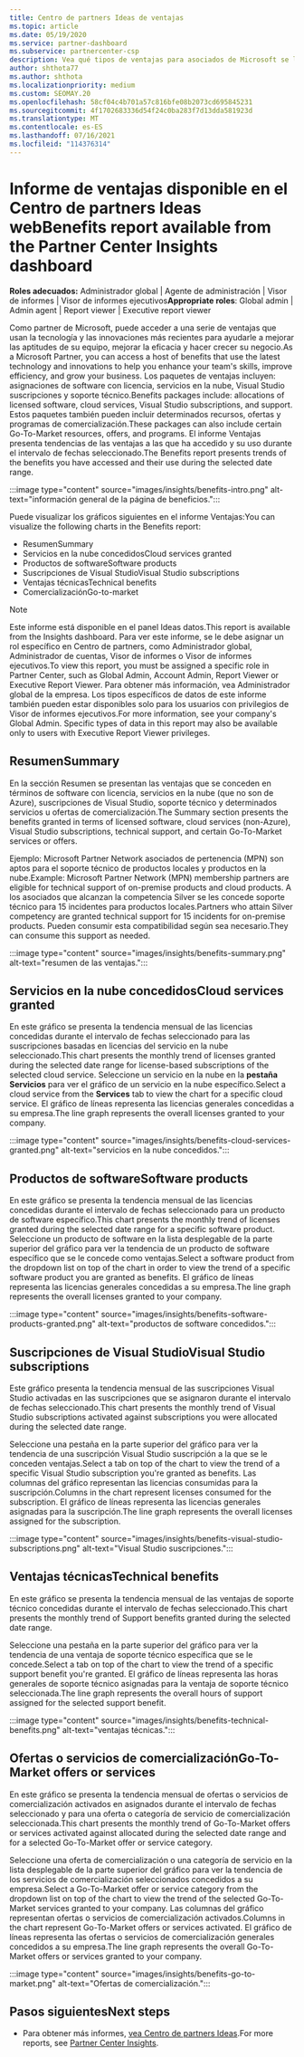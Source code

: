 ```yaml
---
title: Centro de partners Ideas de ventajas
ms.topic: article
ms.date: 05/19/2020
ms.service: partner-dashboard
ms.subservice: partnercenter-csp
description: Vea qué tipos de ventajas para asociados de Microsoft se le han concedido para ayudar a hacer crecer su negocio, mejorar la eficacia y mejorar las aptitudes de su equipo.
author: shthota77
ms.author: shthota
ms.localizationpriority: medium
ms.custom: SEOMAY.20
ms.openlocfilehash: 58cf04c4b701a57c816bfe08b2073cd695845231
ms.sourcegitcommit: 4f1702683336d54f24c0ba283f7d13dda581923d
ms.translationtype: MT
ms.contentlocale: es-ES
ms.lasthandoff: 07/16/2021
ms.locfileid: "114376314"
---
```

# <a name="benefits-report-available-from-the-partner-center-insights-dashboard"></a><span data-ttu-id="51dee-103">Informe de ventajas disponible en el Centro de partners Ideas web</span><span class="sxs-lookup"><span data-stu-id="51dee-103">Benefits report available from the Partner Center Insights dashboard</span></span>

<span data-ttu-id="51dee-104">**Roles adecuados:** Administrador global | Agente de administración | Visor de informes | Visor de informes ejecutivos</span><span class="sxs-lookup"><span data-stu-id="51dee-104">**Appropriate roles**: Global admin | Admin agent | Report viewer | Executive report viewer</span></span>

<span data-ttu-id="51dee-105">Como partner de Microsoft, puede acceder a una serie de ventajas que usan la tecnología y las innovaciones más recientes para ayudarle a mejorar las aptitudes de su equipo, mejorar la eficacia y hacer crecer su negocio.</span><span class="sxs-lookup"><span data-stu-id="51dee-105">As a Microsoft Partner, you can access a host of benefits that use the latest technology and innovations to help you enhance your team's skills, improve efficiency, and grow your business.</span></span> <span data-ttu-id="51dee-106">Los paquetes de ventajas incluyen: asignaciones de software con licencia, servicios en la nube, Visual Studio suscripciones y soporte técnico.</span><span class="sxs-lookup"><span data-stu-id="51dee-106">Benefits packages include: allocations of licensed software, cloud services, Visual Studio subscriptions, and support.</span></span> <span data-ttu-id="51dee-107">Estos paquetes también pueden incluir determinados recursos, ofertas y programas de comercialización.</span><span class="sxs-lookup"><span data-stu-id="51dee-107">These packages can also include certain Go-To-Market resources, offers, and programs.</span></span> <span data-ttu-id="51dee-108">El informe Ventajas presenta tendencias de las ventajas a las que ha accedido y su uso durante el intervalo de fechas seleccionado.</span><span class="sxs-lookup"><span data-stu-id="51dee-108">The Benefits report presents trends of the benefits you have accessed and their use during the selected date range.</span></span>

:::image type="content" source="images/insights/benefits-intro.png" alt-text="información general de la página de beneficios.":::

<span data-ttu-id="51dee-110">Puede visualizar los gráficos siguientes en el informe Ventajas:</span><span class="sxs-lookup"><span data-stu-id="51dee-110">You can visualize the following charts in the Benefits report:</span></span>

- <span data-ttu-id="51dee-111">Resumen</span><span class="sxs-lookup"><span data-stu-id="51dee-111">Summary</span></span>
- <span data-ttu-id="51dee-112">Servicios en la nube concedidos</span><span class="sxs-lookup"><span data-stu-id="51dee-112">Cloud services granted</span></span>
- <span data-ttu-id="51dee-113">Productos de software</span><span class="sxs-lookup"><span data-stu-id="51dee-113">Software products</span></span>
- <span data-ttu-id="51dee-114">Suscripciones de Visual Studio</span><span class="sxs-lookup"><span data-stu-id="51dee-114">Visual Studio subscriptions</span></span>
- <span data-ttu-id="51dee-115">Ventajas técnicas</span><span class="sxs-lookup"><span data-stu-id="51dee-115">Technical benefits</span></span>
- <span data-ttu-id="51dee-116">Comercialización</span><span class="sxs-lookup"><span data-stu-id="51dee-116">Go-to-market</span></span>

 > [!NOTE]
 > <span data-ttu-id="51dee-117">Este informe está disponible en el panel Ideas datos.</span><span class="sxs-lookup"><span data-stu-id="51dee-117">This report is available from the Insights dashboard.</span></span> <span data-ttu-id="51dee-118">Para ver este informe, se le debe asignar un rol específico en Centro de partners, como Administrador global, Administrador de cuentas, Visor de informes o Visor de informes ejecutivos.</span><span class="sxs-lookup"><span data-stu-id="51dee-118">To view this report, you must be assigned a specific role in Partner Center, such as Global Admin, Account Admin, Report Viewer or Executive Report Viewer.</span></span> <span data-ttu-id="51dee-119">Para obtener más información, vea Administrador global de la empresa. Los tipos específicos de datos de este informe también pueden estar disponibles solo para los usuarios con privilegios de Visor de informes ejecutivos.</span><span class="sxs-lookup"><span data-stu-id="51dee-119">For more information, see your company's Global Admin. Specific types of data in this report may also be available only to users with Executive Report Viewer privileges.</span></span>

## <a name="summary"></a><span data-ttu-id="51dee-120">Resumen</span><span class="sxs-lookup"><span data-stu-id="51dee-120">Summary</span></span>

<span data-ttu-id="51dee-121">En la sección Resumen se presentan las ventajas que se conceden en términos de software con licencia, servicios en la nube (que no son de Azure), suscripciones de Visual Studio, soporte técnico y determinados servicios u ofertas de comercialización.</span><span class="sxs-lookup"><span data-stu-id="51dee-121">The Summary section presents the benefits granted in terms of licensed software, cloud services (non-Azure), Visual Studio subscriptions, technical support, and certain Go-To-Market services or offers.</span></span>

<span data-ttu-id="51dee-122">Ejemplo: Microsoft Partner Network asociados de pertenencia (MPN) son aptos para el soporte técnico de productos locales y productos en la nube.</span><span class="sxs-lookup"><span data-stu-id="51dee-122">Example: Microsoft Partner Network (MPN) membership partners are eligible for technical support of on-premise products and cloud products.</span></span> <span data-ttu-id="51dee-123">A los asociados que alcanzan la competencia Silver se les concede soporte técnico para 15 incidentes para productos locales.</span><span class="sxs-lookup"><span data-stu-id="51dee-123">Partners who attain Silver competency are granted technical support for 15 incidents for on-premise products.</span></span> <span data-ttu-id="51dee-124">Pueden consumir esta compatibilidad según sea necesario.</span><span class="sxs-lookup"><span data-stu-id="51dee-124">They can consume this support as needed.</span></span> 

:::image type="content" source="images/insights/benefits-summary.png" alt-text="resumen de las ventajas.":::

## <a name="cloud-services-granted"></a><span data-ttu-id="51dee-126">Servicios en la nube concedidos</span><span class="sxs-lookup"><span data-stu-id="51dee-126">Cloud services granted</span></span>

<span data-ttu-id="51dee-127">En este gráfico se presenta la tendencia mensual de las licencias concedidas durante el intervalo de fechas seleccionado para las suscripciones basadas en licencias del servicio en la nube seleccionado.</span><span class="sxs-lookup"><span data-stu-id="51dee-127">This chart presents the monthly trend of licenses granted during the selected date range for license-based subscriptions of the selected cloud service.</span></span>
<span data-ttu-id="51dee-128">Seleccione un servicio en la nube en la **pestaña Servicios** para ver el gráfico de un servicio en la nube específico.</span><span class="sxs-lookup"><span data-stu-id="51dee-128">Select a cloud service from the **Services** tab to view the chart for a specific cloud service.</span></span> <span data-ttu-id="51dee-129">El gráfico de líneas representa las licencias generales concedidas a su empresa.</span><span class="sxs-lookup"><span data-stu-id="51dee-129">The line graph represents the overall licenses granted to your company.</span></span>

:::image type="content" source="images/insights/benefits-cloud-services-granted.png" alt-text="servicios en la nube concedidos.":::

## <a name="software-products"></a><span data-ttu-id="51dee-131">Productos de software</span><span class="sxs-lookup"><span data-stu-id="51dee-131">Software products</span></span>

<span data-ttu-id="51dee-132">En este gráfico se presenta la tendencia mensual de las licencias concedidas durante el intervalo de fechas seleccionado para un producto de software específico.</span><span class="sxs-lookup"><span data-stu-id="51dee-132">This chart presents the monthly trend of licenses granted during the selected date range for a specific software product.</span></span> <span data-ttu-id="51dee-133">Seleccione un producto de software en la lista desplegable de la parte superior del gráfico para ver la tendencia de un producto de software específico que se le concede como ventajas.</span><span class="sxs-lookup"><span data-stu-id="51dee-133">Select a software product from the dropdown list on top of the chart in order to view the trend of a specific software product you are granted as benefits.</span></span> <span data-ttu-id="51dee-134">El gráfico de líneas representa las licencias generales concedidas a su empresa.</span><span class="sxs-lookup"><span data-stu-id="51dee-134">The line graph represents the overall licenses granted to your company.</span></span>

:::image type="content" source="images/insights/benefits-software-products-granted.png" alt-text="productos de software concedidos.":::

## <a name="visual-studio-subscriptions"></a><span data-ttu-id="51dee-136">Suscripciones de Visual Studio</span><span class="sxs-lookup"><span data-stu-id="51dee-136">Visual Studio subscriptions</span></span>

<span data-ttu-id="51dee-137">Este gráfico presenta la tendencia mensual de las suscripciones Visual Studio activadas en las suscripciones que se asignaron durante el intervalo de fechas seleccionado.</span><span class="sxs-lookup"><span data-stu-id="51dee-137">This chart presents the monthly trend of Visual Studio subscriptions activated against subscriptions you were allocated during the selected date range.</span></span>

<span data-ttu-id="51dee-138">Seleccione una pestaña en la parte superior del gráfico para ver la tendencia de una suscripción Visual Studio suscripción a la que se le conceden ventajas.</span><span class="sxs-lookup"><span data-stu-id="51dee-138">Select a tab on top of the chart to view the trend of a specific Visual Studio subscription you're granted as benefits.</span></span> <span data-ttu-id="51dee-139">Las columnas del gráfico representan las licencias consumidas para la suscripción.</span><span class="sxs-lookup"><span data-stu-id="51dee-139">Columns in the chart represent licenses consumed for the subscription.</span></span> <span data-ttu-id="51dee-140">El gráfico de líneas representa las licencias generales asignadas para la suscripción.</span><span class="sxs-lookup"><span data-stu-id="51dee-140">The line graph represents the overall licenses assigned for the subscription.</span></span>

:::image type="content" source="images/insights/benefits-visual-studio-subscriptions.png" alt-text="Visual Studio suscripciones.":::

## <a name="technical-benefits"></a><span data-ttu-id="51dee-142">Ventajas técnicas</span><span class="sxs-lookup"><span data-stu-id="51dee-142">Technical benefits</span></span>

<span data-ttu-id="51dee-143">En este gráfico se presenta la tendencia mensual de las ventajas de soporte técnico concedidas durante el intervalo de fechas seleccionado.</span><span class="sxs-lookup"><span data-stu-id="51dee-143">This chart presents the monthly trend of Support benefits granted during the selected date range.</span></span>

<span data-ttu-id="51dee-144">Seleccione una pestaña en la parte superior del gráfico para ver la tendencia de una ventaja de soporte técnico específica que se le concede.</span><span class="sxs-lookup"><span data-stu-id="51dee-144">Select a tab on top of the chart to view the trend of a specific support benefit you're granted.</span></span> <span data-ttu-id="51dee-145">El gráfico de líneas representa las horas generales de soporte técnico asignadas para la ventaja de soporte técnico seleccionada.</span><span class="sxs-lookup"><span data-stu-id="51dee-145">The line graph represents the overall hours of support assigned for the selected support benefit.</span></span>

:::image type="content" source="images/insights/benefits-technical-benefits.png" alt-text="ventajas técnicas.":::

## <a name="go-to-market-offers-or-services"></a><span data-ttu-id="51dee-147">Ofertas o servicios de comercialización</span><span class="sxs-lookup"><span data-stu-id="51dee-147">Go-To-Market offers or services</span></span>

<span data-ttu-id="51dee-148">En este gráfico se presenta la tendencia mensual de ofertas o servicios de comercialización activados en asignados durante el intervalo de fechas seleccionado y para una oferta o categoría de servicio de comercialización seleccionada.</span><span class="sxs-lookup"><span data-stu-id="51dee-148">This chart presents the monthly trend of Go-To-Market offers or services activated against allocated during the selected date range and for a selected Go-To-Market offer or service category.</span></span>

<span data-ttu-id="51dee-149">Seleccione una oferta de comercialización o una categoría de servicio en la lista desplegable de la parte superior del gráfico para ver la tendencia de los servicios de comercialización seleccionados concedidos a su empresa.</span><span class="sxs-lookup"><span data-stu-id="51dee-149">Select a Go-To-Market offer or service category from the dropdown list on top of the chart to view the trend of the selected Go-To-Market services granted to your company.</span></span> <span data-ttu-id="51dee-150">Las columnas del gráfico representan ofertas o servicios de comercialización activados.</span><span class="sxs-lookup"><span data-stu-id="51dee-150">Columns in the chart represent Go-To-Market offers or services activated.</span></span> <span data-ttu-id="51dee-151">El gráfico de líneas representa las ofertas o servicios de comercialización generales concedidos a su empresa.</span><span class="sxs-lookup"><span data-stu-id="51dee-151">The line graph represents the overall Go-To-Market offers or services granted to your company.</span></span>

:::image type="content" source="images/insights/benefits-go-to-market.png" alt-text="Ofertas de comercialización.":::

## <a name="next-steps"></a><span data-ttu-id="51dee-153">Pasos siguientes</span><span class="sxs-lookup"><span data-stu-id="51dee-153">Next steps</span></span>

- <span data-ttu-id="51dee-154">Para obtener más informes, [vea Centro de partners Ideas](partner-center-insights.md).</span><span class="sxs-lookup"><span data-stu-id="51dee-154">For more reports, see [Partner Center Insights](partner-center-insights.md).</span></span>
